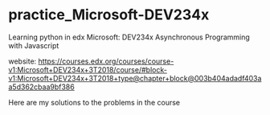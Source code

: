 # practice_Microsoft-DEV234x

Learning python in edx Microsoft: DEV234x Asynchronous Programming with Javascript

website: https://courses.edx.org/courses/course-v1:Microsoft+DEV234x+3T2018/course/#block-v1:Microsoft+DEV234x+3T2018+type@chapter+block@003b404adadf403aa5d362cbaa9bf386

Here are my solutions to the problems in the course
